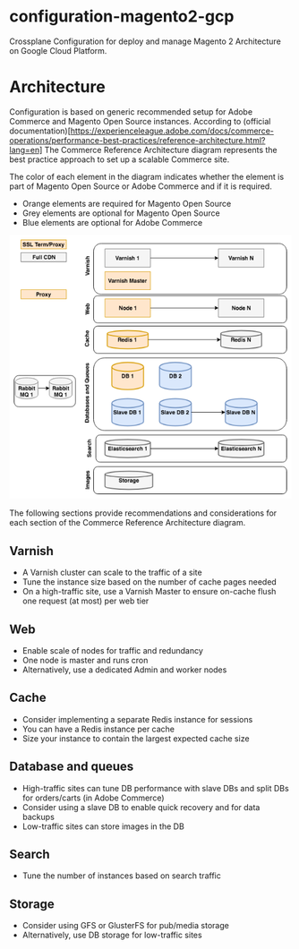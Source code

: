 # configuration-magento2-gcp
Crossplane Configuration for deploy and manage Magento 2 Architecture on Google Cloud Platform.
# Architecture
Configuration is based on generic recommended setup for Adobe Commerce and Magento Open Source instances.
According to (official documentation)[https://experienceleague.adobe.com/docs/commerce-operations/performance-best-practices/reference-architecture.html?lang=en]
The Commerce Reference Architecture diagram represents the best practice approach to set up a scalable Commerce site.

The color of each element in the diagram indicates whether the element is part of Magento Open Source or Adobe Commerce and if it is required.

- Orange elements are required for Magento Open Source
- Grey elements are optional for Magento Open Source
- Blue elements are optional for Adobe Commerce

![Commerce reference architecture diagram](https://github.com/web-seven/configuration-magento2-gcp/blob/main/design/ref-architecture-2.3.png?raw=true)

The following sections provide recommendations and considerations for each section of the Commerce Reference Architecture diagram.

## Varnish
- A Varnish cluster can scale to the traffic of a site
- Tune the instance size based on the number of cache pages needed
- On a high-traffic site, use a Varnish Master to ensure on-cache flush one request (at most) per web tier
## Web
- Enable scale of nodes for traffic and redundancy
- One node is master and runs cron
- Alternatively, use a dedicated Admin and worker nodes
## Cache
- Consider implementing a separate Redis instance for sessions
- You can have a Redis instance per cache
- Size your instance to contain the largest expected cache size
## Database and queues
- High-traffic sites can tune DB performance with slave DBs and split DBs for orders/carts (in Adobe Commerce)
- Consider using a slave DB to enable quick recovery and for data backups
- Low-traffic sites can store images in the DB
## Search
- Tune the number of instances based on search traffic
## Storage
- Consider using GFS or GlusterFS for pub/media storage
- Alternatively, use DB storage for low-traffic sites
